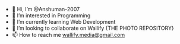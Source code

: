 - 👋 Hi, I’m @Anshuman-2007
- 👀 I’m interested in Programming
- 🌱 I’m currently learning Web Development
- 💞️ I’m looking to collaborate on Wallify {THE PHOTO REPOSITORY}
- 📫 How to reach me wallify.media@gmail.com

<!---
Anshuman-2007/Anshuman-2007 is a ✨ special ✨ repository because its `README.md` (this file) appears on your GitHub profile.
You can click the Preview link to take a look at your changes.
--->

